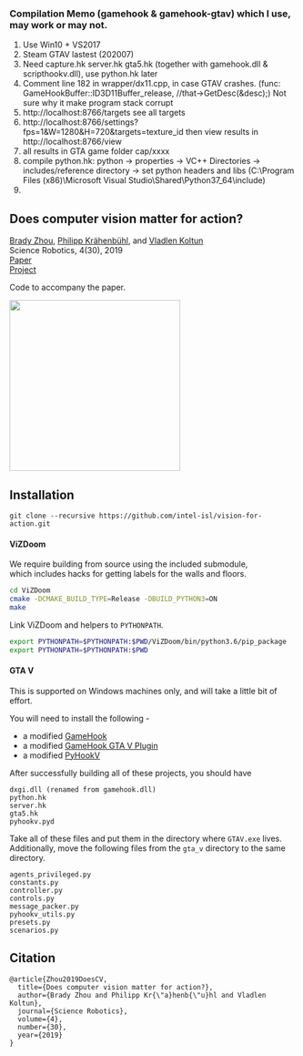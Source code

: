 ### Compilation Memo (gamehook & gamehook-gtav) which I use, may work or may not.
1. Use Win10 + VS2017
2. Steam GTAV lastest (202007)
3. Need capture.hk server.hk gta5.hk (together with gamehook.dll & scripthookv.dll), use python.hk later
4. Comment line 182 in wrapper/dx11.cpp, in case GTAV crashes. (func: GameHookBuffer::ID3D11Buffer_release, //that->GetDesc(&desc);) Not sure why it make program stack corrupt
5. http://localhost:8766/targets see all targets
6. http://localhost:8766/settings?fps=1&W=1280&H=720&targets=texture_id  then view results in http://localhost:8766/view
7. all results in GTA game folder cap/xxxx
8. compile python.hk: python -> properties -> VC++ Directories -> includes/reference directory -> set python headers and libs (C:\Program Files (x86)\Microsoft Visual Studio\Shared\Python37_64\include)
9. 

## Does computer vision matter for action?

[Brady Zhou](http://www.bradyzhou.com), [Philipp Krähenbühl](http://www.philkr.net), and [Vladlen Koltun](http://www.vladlen.info)  
Science Robotics, 4(30), 2019  
[Paper](https://robotics.sciencemag.org/content/4/30/eaaw6661?ijkey=z3zMGrf4SfjN6&keytype=ref&siteid=robotics)  
[Project](http://www.bradyzhou.com/visionforaction/)

Code to accompany the paper.  

<img src="logo.jpg" style="width: 300px;"/>

## Installation

```
git clone --recursive https://github.com/intel-isl/vision-for-action.git
```

#### ViZDoom

We require building from source using the included submodule,  
which includes hacks for getting labels for the walls and floors.

```bash
cd ViZDoom
cmake -DCMAKE_BUILD_TYPE=Release -DBUILD_PYTHON3=ON
make
```

Link ViZDoom and helpers to `PYTHONPATH`.

```bash
export PYTHONPATH=$PYTHONPATH:$PWD/ViZDoom/bin/python3.6/pip_package
export PYTHONPATH=$PYTHONPATH:$PWD
```

#### GTA V

This is supported on Windows machines only, and will take a little bit of effort.

You will need to install the following -

- a modified [GameHook](https://github.com/bradyz/gamehook)
- a modified [GameHook GTA V Plugin](https://github.com/bradyz/gamehook_gtav)
- a modified [PyHookV](https://github.com/bradyz/pyhookv)

After successfully building all of these projects, you should have

```
dxgi.dll (renamed from gamehook.dll)
python.hk
server.hk
gta5.hk
pyhookv.pyd
```

Take all of these files and put them in the directory where `GTAV.exe` lives.  
Additionally, move the following files from the `gta_v` directory to the same directory.

```
agents_privileged.py
constants.py
controller.py
controls.py
message_packer.py
pyhookv_utils.py
presets.py
scenarios.py
```

## Citation

```
@article{Zhou2019DoesCV,
  title={Does computer vision matter for action?},
  author={Brady Zhou and Philipp Kr{\"a}henb{\"u}hl and Vladlen Koltun},
  journal={Science Robotics},
  volume={4},
  number={30},
  year={2019}
}
```
